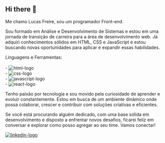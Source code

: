 ## Hi there 👋

Me chamo Lucas Freire, sou um programador Front-end.

Sou formado em Análise e Desenvolvimento de Sistemas e estou em uma jornada de transição de carreira para a área de desenvolvimento web. Já adquiri conhecimentos sólidos em HTML, CSS e JavaScript e estou buscando novas oportunidades para aplicar e expandir essas habilidades.

Linguagens e Ferramentas:
<br>
<br>
      - <img src="https://img.shields.io/badge/HTML5-E34F26?style=for-the-badge&logo=html5&logoColor=white" alt="html-logo">
      <br>
      - <img src="https://img.shields.io/badge/CSS3-1572B6?style=for-the-badge&logo=css3&logoColor=white" alt="css-logo">
      <br>
      - <img src="https://img.shields.io/badge/JavaScript-F7DF1E?style=for-the-badge&logo=javascript&logoColor=black" alt="javascript-logo">
      <br>
      - <img src="https://img.shields.io/badge/React-20232A?style=for-the-badge&logo=react&logoColor=61DAFB" alt="react-logo">
  <br>


Tenho paixão por tecnologia e sou movido pela curiosidade de aprender e evoluir constantemente. Estou em busca de um ambiente dinâmico onde possa colaborar, crescer e contribuir com soluções criativas e eficientes.

Se você está procurando alguém dedicado, com uma base sólida em desenvolvimento e disposto a enfrentar novos desafios, ficarei feliz em conversar e explorar como posso agregar ao seu time. Vamos conectar!

<a href="https://www.linkedin.com/in/lucas-freire-916814142/"><img src="https://img.shields.io/badge/LinkedIn-0077B5?style=for-the-badge&logo=linkedin&logoColor=white" alt="linkedin-logo"><a/>
